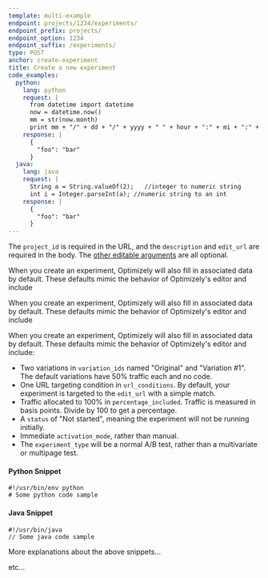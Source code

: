 ```yaml
---
template: multi-example
endpoint: projects/1234/experiments/
endpoint_prefix: projects/
endpoint_option: 1234
endpoint_suffix: /experiments/
type: POST
anchor: create-experiment
title: Create a new experiment
code_examples:
  python:
    lang: python
    request: |
      from datetime import datetime
      now = datetime.now()
      mm = str(now.month)
      print mm + "/" + dd + "/" + yyyy + " " + hour + ":" + mi + ":" + ss
    response: |
      {
        "foo": "bar"
      }
  java:
    lang: java
    request: |
      String a = String.valueOf(2);   //integer to numeric string
      int i = Integer.parseInt(a); //numeric string to an int
    response: |
      {
        "foo": "bar"
      }
---
```


The `project_id` is required in the URL, and the `description` and `edit_url` are required in the body. The [other editable arguments](#update-experiment) are all optional.

When you create an experiment, Optimizely will also fill in associated data by default. These defaults mimic the behavior of Optimizely's editor and include

When you create an experiment, Optimizely will also fill in associated data by default. These defaults mimic the behavior of Optimizely's editor and include

When you create an experiment, Optimizely will also fill in associated data by default. These defaults mimic the behavior of Optimizely's editor and include:

- Two variations in `variation_ids` named "Original" and "Variation #1". The default variations have 50% traffic each and no code.
- One URL targeting condition in `url_conditions`. By default, your experiment is targeted to the `edit_url` with a simple match.
- Traffic allocated to 100% in `percentage_included`. Traffic is measured in basis points. Divide by 100 to get a percentage.
- A `status` of "Not started", meaning the experiment will not be running initially.
- Immediate `activation_mode`, rather than manual.
- The `experiment_type` will be a normal A/B test, rather than a multivariate or multipage test.

<!-- Code snippets inline would need to be written with HTML -->

<!-- Python Snippet -->
<div class="hidden visible" data-toggle-section="python-code">
<h4>Python Snippet</h4>

<pre><code class="hljs lang-python">#!/usr/bin/env python
# Some python code sample
</code></pre>
</div>

<!-- Java Snippet -->
<div class="hidden" data-toggle-section="java-code">
<h4>Java Snippet</h4>

<pre><code class="hljs lang-java">#!/usr/bin/java
// Some java code sample
</code></pre>
</div>

More explanations about the above snippets...

etc...
